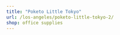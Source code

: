 ```yaml
---
title: "Poketo Little Tokyo"
url: /los-angeles/poketo-little-tokyo-2/
shop: office supplies
---
```

